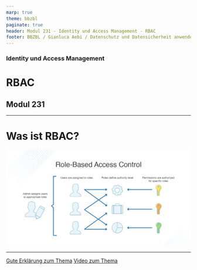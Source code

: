 ```yaml
---
marp: true
theme: bbzbl
paginate: true
header: Modul 231 - Identity und Access Management - RBAC
footer: BBZBL / Gianluca Aebi / Datenschutz und Datensicherheit anwenden
---
```


<!-- _class: big center -->
### Identity und Access Management
# RBAC
## Modul 231

---
# Was ist RBAC?
[![RBAC](../images/role-based-access-control.jpg)](https://www.dnsstuff.com/de/rbac-vs-abac-zugriffskontrolle)

---
[Gute Erklärung zum Thema](https://www.dnsstuff.com/de/rbac-vs-abac-zugriffskontrolle)
[Video zum Thema](https://www.youtube.com/watch?v=C4NP8Eon3cA)
